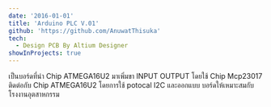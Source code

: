 ```yaml
---
date: '2016-01-01'
title: 'Arduino PLC V.01'
github: 'https://github.com/AnuwatThisuka'
tech:
  - Design PCB By Altium Designer
showInProjects: true
---
```

เป็นบอร์ดที่นำ Chip ATMEGA16U2 มาเพิ่มขา INPUT OUTPUT โดยใช้ Chip Mcp23017 ติดต่อกับ Chip ATMEGA16U2 โดยการใช้ potocal I2C และออกแบบ บอร์ดให้เหมาะสมกับโรงงานอุตสาหกรรม
